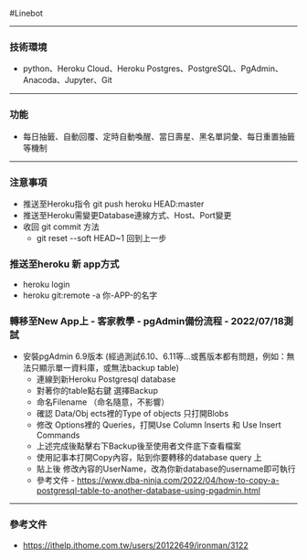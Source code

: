 #Linebot
___
### 技術環境

- python、Heroku Cloud、Heroku Postgres、PostgreSQL、PgAdmin、Anacoda、Jupyter、Git
___
### 功能 
- 每日抽籤、自動回覆、定時自動喚醒、當日壽星、黑名單詞彙、每日重置抽籤等機制
___
### 注意事項
- 推送至Heroku指令 git push heroku HEAD:master
- 推送至Heroku需變更Database連線方式、Host、Port變更
- 收回 git commit 方法
  - git reset --soft HEAD~1 回到上一步

### 推送至heroku 新 app方式
- heroku login
- heroku git:remote -a 你-APP-的名字

### 轉移至New App上 - 客家教學 - pgAdmin備份流程 - 2022/07/18測試
- 安裝pgAdmin 6.9版本 
(經過測試6.10、6.11等...或舊版本都有問題，例如：無法只顯示單一資料庫，或無法backup table) 
   - 連線到新Heroku Postgresql database
   - 對著你的table點右鍵 選擇Backup
   - 命名Filename （命名隨意，不影響）
   - 確認 Data/Obj ects裡的Type of objects 只打開Blobs
   - 修改 Options裡的 Queries，打開Use Column Inserts 和 Use Insert Commands
   - 上述完成後點擊右下Backup後至使用者文件底下查看檔案
   - 使用記事本打開Copy內容，貼到你要轉移的database query 上
   - 貼上後 修改內容的UserName，改為你新database的username即可執行
   - 參考文件 - https://www.dba-ninja.com/2022/04/how-to-copy-a-postgresql-table-to-another-database-using-pgadmin.html
---
### 參考文件
- https://ithelp.ithome.com.tw/users/20122649/ironman/3122